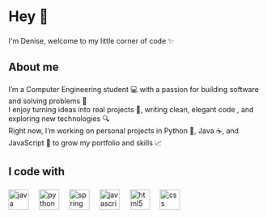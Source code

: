 <h1 align="left">Hey 👋</h1>

###

<p align="left">I'm Denise, welcome to my little corner of code ✨</p>

###

<h2 align="left">About me</h2>

###

<p align="left">I’m a Computer Engineering student 💻 with a passion for building software and solving problems 🧩<br>I enjoy turning ideas into real projects 🚀, writing clean, elegant code , and exploring new technologies 🔍<br>Right now, I’m working on personal projects in Python 🐍, Java ☕, and JavaScript 📜 to grow my portfolio and skills 📈</p>

###

<h2 align="left">I code with</h2>

###

<div align="left">
  <img src="https://cdn.jsdelivr.net/gh/devicons/devicon/icons/java/java-original.svg" height="40" alt="java logo"  />
  <img width="12" />
  <img src="https://cdn.jsdelivr.net/gh/devicons/devicon/icons/python/python-original.svg" height="40" alt="python logo"  />
  <img width="12" />
  <img src="https://cdn.jsdelivr.net/gh/devicons/devicon/icons/spring/spring-original.svg" height="40" alt="spring logo"  />
  <img width="12" />
  <img src="https://cdn.jsdelivr.net/gh/devicons/devicon/icons/javascript/javascript-original.svg" height="40" alt="javascript logo"  />
  <img width="12" />
  <img src="https://cdn.jsdelivr.net/gh/devicons/devicon/icons/html5/html5-original.svg" height="40" alt="html5 logo"  />
  <img width="12" />
  <img src="https://cdn.jsdelivr.net/gh/devicons/devicon/icons/css3/css3-original.svg" height="40" alt="css logo"  />
</div>

###
